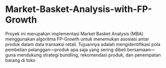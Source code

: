# Market-Basket-Analysis-with-FP-Growth
Proyek ini merupakan implementasi Market Basket Analysis (MBA) menggunakan algoritma FP-Growth untuk menemukan asosiasi antar produk dalam data transaksi retail. Tujuannya adalah mengidentifikasi pola pembelian pelanggan—produk apa saja yang sering dibeli bersamaan—guna mendukung strategi bundling, rekomendasi produk, dan penempatan barang di toko 
